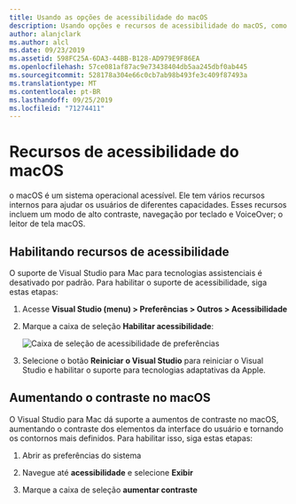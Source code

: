 ```yaml
---
title: Usando as opções de acessibilidade do macOS
description: Usando opções e recursos de acessibilidade do macOS, como alto contraste, navegação de teclado e VoiceOver
author: alanjclark
ms.author: alcl
ms.date: 09/23/2019
ms.assetid: 598FC25A-6DA3-44BB-B128-AD979E9F86EA
ms.openlocfilehash: 57ce081af87ac9e73438404db5aa245dbf0ab445
ms.sourcegitcommit: 528178a304e66c0cb7ab98b493fe3c409f87493a
ms.translationtype: MT
ms.contentlocale: pt-BR
ms.lasthandoff: 09/25/2019
ms.locfileid: "71274411"
---
```

# <a name="accessibility-features-of-macos"></a>Recursos de acessibilidade do macOS

o macOS é um sistema operacional acessível. Ele tem vários recursos internos para ajudar os usuários de diferentes capacidades. Esses recursos incluem um modo de alto contraste, navegação por teclado e VoiceOver; o leitor de tela macOS.

## <a name="enabling-accessibility-features"></a>Habilitando recursos de acessibilidade

O suporte de Visual Studio para Mac para tecnologias assistenciais é desativado por padrão. Para habilitar o suporte de acessibilidade, siga estas etapas:

1. Acesse **Visual Studio (menu) > Preferências > Outros > Acessibilidade**

1. Marque a caixa de seleção **Habilitar acessibilidade**:

   ![Caixa de seleção de acessibilidade de preferências](media/accessibility-preferences.png)

1. Selecione o botão **Reiniciar o Visual Studio** para reiniciar o Visual Studio e habilitar o suporte para tecnologias adaptativas da Apple.

## <a name="increasing-the-contrast-in-macos"></a>Aumentando o contraste no macOS

O Visual Studio para Mac dá suporte a aumentos de contraste no macOS, aumentando o contraste dos elementos da interface do usuário e tornando os contornos mais definidos. Para habilitar isso, siga estas etapas:

1. Abrir as preferências do sistema

1. Navegue até **acessibilidade** e selecione **Exibir**

1. Marque a caixa de seleção **aumentar contraste**